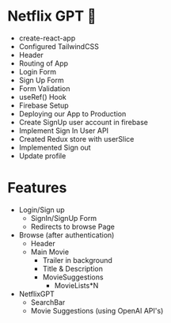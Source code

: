 # Netflix GPT 🚀

- create-react-app
- Configured TailwindCSS
- Header
- Routing of App
- Login Form
- Sign Up Form
- Form Validation
- useRef() Hook
- Firebase Setup
- Deploying our App to Production
- Create SignUp user account in firebase
- Implement Sign In User API
- Created Redux store with userSlice
- Implemented Sign out
- Update profile

# Features

- Login/Sign up
  - SignIn/SignUp Form
  - Redirects to browse Page
- Browse (after authentication)
  - Header
  - Main Movie
    - Trailer in background
    - Title & Description
    - MovieSuggestions
      - MovieLists\*N
- NetflixGPT
  - SearchBar
  - Movie Suggestions (using OpenAI API's)
